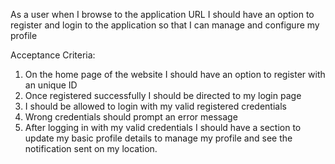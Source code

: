 As a user when I browse to the application URL I should have an option to register and login to the application so that I can manage and configure my profile

Acceptance Criteria:
1. On the home page of the website I should have an option to register with an unique ID
2. Once registered successfully I should be directed to my login page
3. I should be allowed to login with my valid registered credentials
4. Wrong credentials should prompt an error message
5. After logging in with my valid credentials I should have a section to update my basic profile details to manage my profile and see the notification sent on my location.
